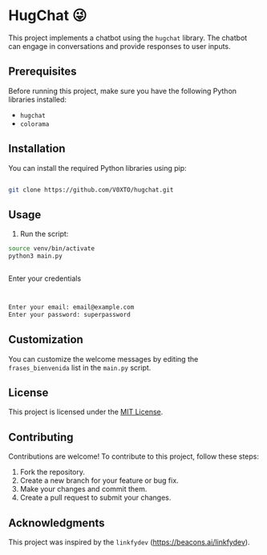 # HugChat 😜

This project implements a chatbot using the `hugchat` library. The chatbot can engage in conversations and provide responses to user inputs.

## Prerequisites

Before running this project, make sure you have the following Python libraries installed:

- `hugchat`
- `colorama`


## Installation

You can install the required Python libraries using pip:

```bash

git clone https://github.com/V0XTO/hugchat.git
```
## Usage

1. Run the script:

```bash
source venv/bin/activate
python3 main.py



```

Enter your credentials
```bash


Enter your email: email@example.com
Enter your password: superpassword


```



## Customization

You can customize the welcome messages by editing the `frases_bienvenida` list in the `main.py` script.

## License

This project is licensed under the [MIT License](LICENSE).


## Contributing

Contributions are welcome! To contribute to this project, follow these steps:

1. Fork the repository.
2. Create a new branch for your feature or bug fix.
3. Make your changes and commit them.
4. Create a pull request to submit your changes.

## Acknowledgments

This project was inspired by the `linkfydev` (https://beacons.ai/linkfydev).



